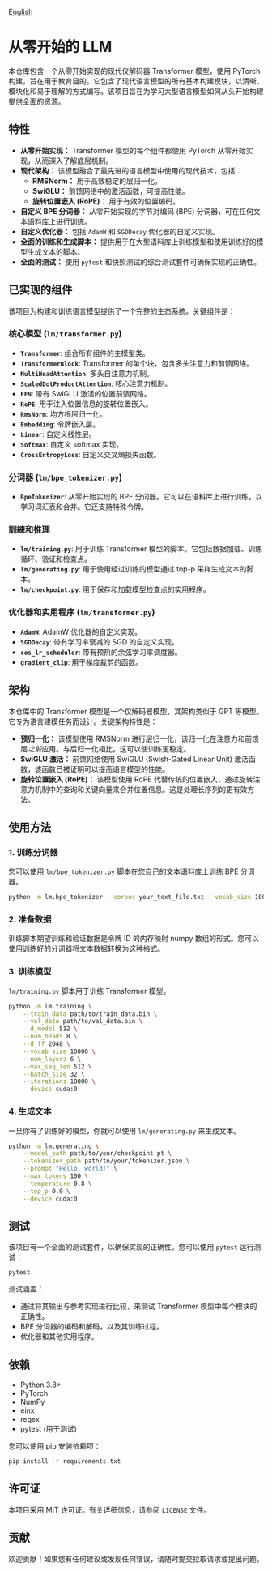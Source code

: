 [English](./README.md)

# 从零开始的 LLM

本仓库包含一个从零开始实现的现代仅解码器 Transformer 模型，使用 PyTorch 构建，旨在用于教育目的。它包含了现代语言模型的所有基本构建模块，以清晰、模块化和易于理解的方式编写。该项目旨在为学习大型语言模型如何从头开始构建提供全面的资源。

## 特性

*   **从零开始实现：** Transformer 模型的每个组件都使用 PyTorch 从零开始实现，从而深入了解底层机制。
*   **现代架构：** 该模型融合了最先进的语言模型中使用的现代技术，包括：
    *   **RMSNorm：** 用于高效稳定的层归一化。
    *   **SwiGLU：** 前馈网络中的激活函数，可提高性能。
    *   **旋转位置嵌入 (RoPE)：** 用于有效的位置编码。
*   **自定义 BPE 分词器：** 从零开始实现的字节对编码 (BPE) 分词器，可在任何文本语料库上进行训练。
*   **自定义优化器：** 包括 `AdamW` 和 `SGDDecay` 优化器的自定义实现。
*   **全面的训练和生成脚本：** 提供用于在大型语料库上训练模型和使用训练好的模型生成文本的脚本。
*   **全面的测试：** 使用 `pytest` 和快照测试的综合测试套件可确保实现的正确性。

## 已实现的组件

该项目为构建和训练语言模型提供了一个完整的生态系统。关键组件是：

### 核心模型 (`lm/transformer.py`)

*   **`Transformer`**: 组合所有组件的主模型类。
*   **`TransformerBlock`**: Transformer 的单个块，包含多头注意力和前馈网络。
*   **`MultiHeadAttention`**: 多头自注意力机制。
*   **`ScaledDotProductAttention`**: 核心注意力机制。
*   **`FFN`**: 带有 SwiGLU 激活的位置前馈网络。
*   **`RoPE`**: 用于注入位置信息的旋转位置嵌入。
*   **`RmsNorm`**: 均方根层归一化。
*   **`Embedding`**: 令牌嵌入层。
*   **`Linear`**: 自定义线性层。
*   **`Softmax`**: 自定义 softmax 实现。
*   **`CrossEntropyLoss`**: 自定义交叉熵损失函数。

### 分词器 (`lm/bpe_tokenizer.py`)

*   **`BpeTokenizer`**: 从零开始实现的 BPE 分词器。它可以在语料库上进行训练，以学习词汇表和合并。它还支持特殊令牌。

### 訓練和推理

*   **`lm/training.py`**: 用于训练 Transformer 模型的脚本。它包括数据加载、训练循环、验证和检查点。
*   **`lm/generating.py`**: 用于使用经过训练的模型通过 top-p 采样生成文本的脚本。
*   **`lm/checkpoint.py`**: 用于保存和加载模型检查点的实用程序。

### 优化器和实用程序 (`lm/transformer.py`)

*   **`AdamW`**: AdamW 优化器的自定义实现。
*   **`SGDDecay`**: 带有学习率衰减的 SGD 的自定义实现。
*   **`cos_lr_scheduler`**: 带有预热的余弦学习率调度器。
*   **`gradient_clip`**: 用于梯度裁剪的函数。

## 架构

本仓库中的 Transformer 模型是一个仅解码器模型，其架构类似于 GPT 等模型。它专为语言建模任务而设计。关键架构特性是：

*   **预归一化：** 该模型使用 RMSNorm 进行层归一化，该归一化在注意力和前馈层*之前*应用。与后归一化相比，这可以使训练更稳定。
*   **SwiGLU 激活：** 前馈网络使用 SwiGLU (Swish-Gated Linear Unit) 激活函数，该函数已被证明可以提高语言模型的性能。
*   **旋转位置嵌入 (RoPE)：** 该模型使用 RoPE 代替传统的位置嵌入，通过旋转注意力机制中的查询和关键向量来合并位置信息。这是处理长序列的更有效方法。

## 使用方法

### 1. 训练分词器

您可以使用 `lm/bpe_tokenizer.py` 脚本在您自己的文本语料库上训练 BPE 分词器。

```bash
python -m lm.bpe_tokenizer --corpus your_text_file.txt --vocab_size 10000
```

### 2. 准备数据

训练脚本期望训练和验证数据是令牌 ID 的内存映射 numpy 数组的形式。您可以使用训练好的分词器将文本数据转换为这种格式。

### 3. 训练模型

`lm/training.py` 脚本用于训练 Transformer 模型。

```bash
python -m lm.training \
    --train_data path/to/train_data.bin \
    --val_data path/to/val_data.bin \
    --d_model 512 \
    --num_heads 8 \
    --d_ff 2048 \
    --vocab_size 10000 \
    --num_layers 6 \
    --max_seq_len 512 \
    --batch_size 32 \
    --iterations 10000 \
    --device cuda:0
```

### 4. 生成文本

一旦你有了训练好的模型，你就可以使用 `lm/generating.py` 来生成文本。

```bash
python -m lm.generating \
    --model_path path/to/your/checkpoint.pt \
    --tokenizer_path path/to/your/tokenizer.json \
    --prompt "Hello, world!" \
    --max_tokens 100 \
    --temperature 0.8 \
    --top_p 0.9 \
    --device cuda:0
```

## 测试

该项目有一个全面的测试套件，以确保实现的正确性。您可以使用 `pytest` 运行测试：

```bash
pytest
```

测试涵盖：
*   通过将其输出与参考实现进行比较，来测试 Transformer 模型中每个模块的正确性。
*   BPE 分词器的编码和解码，以及其训练过程。
*   优化器和其他实用程序。

## 依赖

*   Python 3.8+
*   PyTorch
*   NumPy
*   einx
*   regex
*   pytest (用于测试)

您可以使用 pip 安装依赖项：
```bash
pip install -r requirements.txt
```

## 许可证

本项目采用 MIT 许可证。有关详细信息，请参阅 `LICENSE` 文件。

## 贡献

欢迎贡献！如果您有任何建议或发现任何错误，请随时提交拉取请求或提出问题。